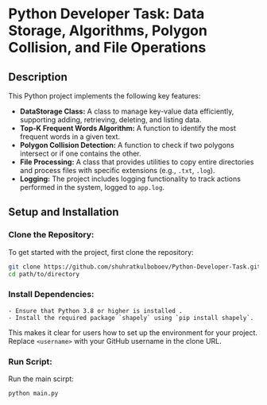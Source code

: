 # Python Developer Task: Data Storage, Algorithms, Polygon Collision, and File Operations

## Description
This Python project implements the following key features:

- **DataStorage Class:** A class to manage key-value data efficiently, supporting adding, retrieving, deleting, and listing data.
- **Top-K Frequent Words Algorithm:** A function to identify the most frequent words in a given text.
- **Polygon Collision Detection:** A function to check if two polygons intersect or if one contains the other.
- **File Processing:** A class that provides utilities to copy entire directories and process files with specific extensions (e.g., `.txt`, `.log`).
- **Logging:** The project includes logging functionality to track actions performed in the system, logged to `app.log`.

## Setup and Installation

### Clone the Repository:
To get started with the project, first clone the repository:
```bash
git clone https://github.com/shuhratkulboboev/Python-Developer-Task.git
cd path/to/directory
 ```

### Install Dependencies: 
    - Ensure that Python 3.8 or higher is installed .
    - Install the required package `shapely` using `pip install shapely`.

This makes it clear for users how to set up the environment for your project. Replace `<username>` with your GitHub username in the clone URL.
### Run Script: 
Run the main scirpt:
```bash
python main.py
 ```
